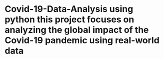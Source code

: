 # Covid-19-Data-Analysis using python this project focuses on analyzing the global impact of the Covid-19 pandemic using real-world data
